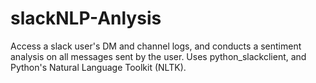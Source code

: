 # slackNLP-Anlysis

Access a slack user's DM and channel logs, and conducts a sentiment analysis on all messages sent by the user. Uses python_slackclient, and Python's Natural Language Toolkit (NLTK). 
